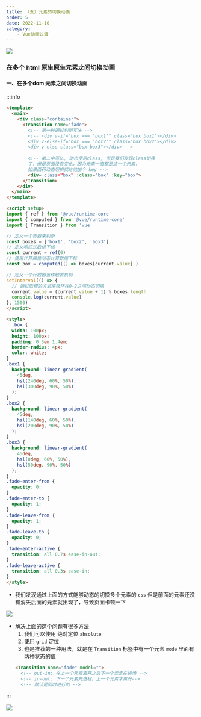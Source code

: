 ```yaml
---
title: （五）元素的切换动画
order: 5
date: 2022-11-10
category:
    - Vue动画过渡
---
```


![](https://image.zswei.xyz/img/202211121823045.webp)

### 在多个 html 原生原生元素之间切换动画

#### 一、在多个dom 元素之间切换动画
:::info 
```html
<template>
  <main>
    <div class="container">
      <Transition name="fade">
        <!-- 第一种通过判断写法 -->
        <!-- <div v-if="box === 'box1'" class="box box1"></div>
        <div v-else-if="box === 'box2'" class="box box2"></div>
        <div v-else class="box box3"></div> -->
        
        <!-- 第二中写法, 动态使用class, 但是我们发现class切换
        了，但是页面没有变化，因为元素一直都是这一个元素，
        如果西药动态切换就给他加个 key -->
        <div= class="box" :class="box" :key="box">
      </Transition>
    </div>
  </main>
</template>

<script setup>
import { ref } from '@vue/runtime-core'
import { computed } from '@vue/runtime-core'
import { Transition } from 'vue'

// 定义一个容器来判断
const boxes = ['box1', 'box2', 'box3']
// 定义响应式数组下标
const current = ref(0)
// 使用计算属性动态计算数组下标
const box = computed(() => boxes[current.value] )

// 定义一个计数器当作触发机制
setInterval(() => {
  // 通过取模的方式来循环在0-2之间动态切换
  current.value = (current.value + 1) % boxes.length
  console.log(current.value)
}, 1500)
</script>

<style>
  .box {
  width: 100px;
  height: 100px;
  padding: 0.5em 1.4em;
  border-radius: 4px;
  color: white;
}
.box1 {
  background: linear-gradient(
    45deg,
    hsl(240deg, 60%, 50%),
    hsl(300deg, 90%, 50%)
  );
}
.box2 {
  background: linear-gradient(
    45deg,
    hsl(140deg, 60%, 50%),
    hsl(200deg, 90%, 50%)
  );
}
.box3 {
  background: linear-gradient(
    45deg,
    hsl(0deg, 60%, 50%),
    hsl(50deg, 90%, 50%)
  );
}
.fade-enter-from {
  opacity: 0;
}
.fade-enter-to {
  opacity: 1;
}
.fade-leave-from {
  opacity: 1;
}
.fade-leave-to {
  opacity: 0;
}
.fade-enter-active {
  transition: all 0.7s ease-in-out;
}
.fade-leave-active {
  transition: all 0.3s ease-in;
}
</style>
```

- 我们发现通过上面的方式能够动态的切换多个元素的 `css` 但是前面的元素还没有消失后面的元素就出现了，导致页面卡顿一下

![](https://image.zswei.xyz/img/202211102212638.png)

- 解决上面的这个问题有很多方法
  1. 我们可以使用 绝对定位 `absolute`
  2. 使用 `grid` 定位
  3. 也是推荐的一种用法，就是在 `Transition` 标签中有一个元素 `mode` 里面有两种状态的值
  ```html
  <Transition name="fade" model=""> 
    <!-- out-in: 在上一个元素离开之后下一个元素在进场 -->
    <!-- in-out: 下一个元素先进程，上一个元素才离开-->
    <!-- 默认是同时进行的 -->
  ```
:::

![](https://image.zswei.xyz/img/202211102245721.png)